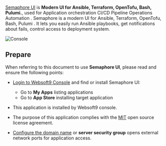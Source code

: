 [Semaphore UI](https://semaphoreui.com/) is **Modern UI for Ansible, Terraform, OpenTofu, Bash, Pulumi.**, used for Application orchestration CI/CD Pipeline Operations Automation . Semaphore is a modern UI for Ansible, Terraform, OpenTofu, Bash, Pulumi . It lets you easily run Ansible playbooks, get notifications about fails, control access to deployment system.


![Console](https://libs.websoft9.com/Websoft9/DocsPicture/zh/semaphore/semaphore-gui-websoft9.png)


## Prepare

When referring to this document to use **Semaphore UI**, please read and ensure the following points:

- [Login to Websoft9 Console](./login-console) and find or install Semaphore UI:
  - Go to **My Apps** listing applications 
  - Go to **App Store** installing target application

- This application is installed by Websoft9 console.


- The purpose of this application complies with the [MIT](https://opensource.org/licenses/MIT) open source license agreement.


- [Configure the domain name](./domain-set) or **server security group** opens external network ports for application access.